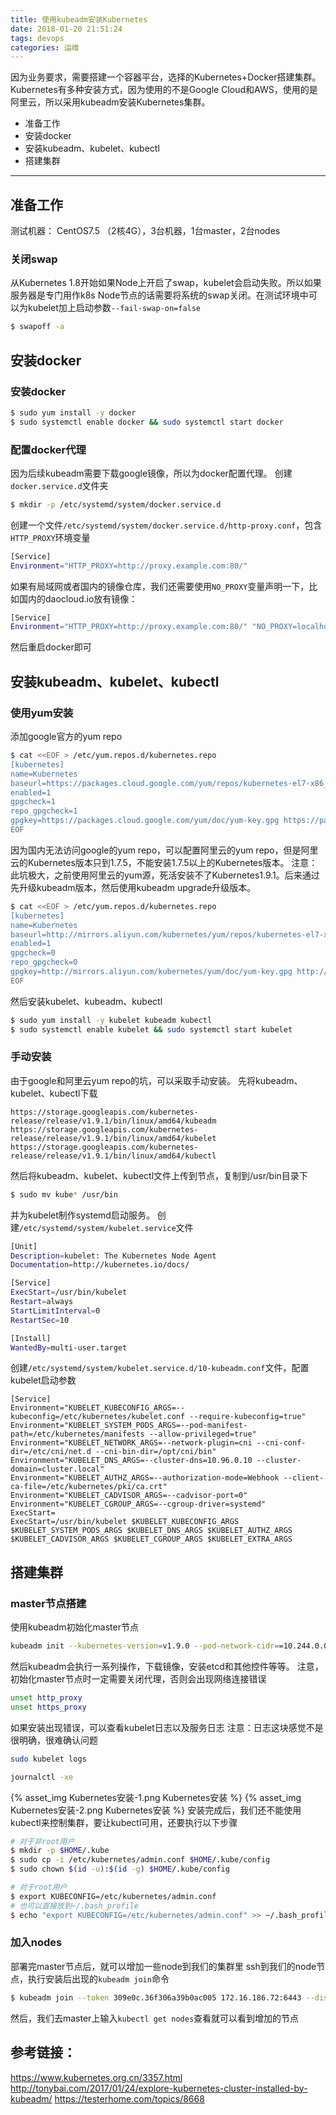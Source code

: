 ```yaml
---
title: 使用kubeadm安装Kubernetes
date: 2018-01-20 21:51:24
tags: devops
categories: 运维
---
```

因为业务要求，需要搭建一个容器平台，选择的Kubernetes+Docker搭建集群。
Kubernetes有多种安装方式，因为使用的不是Google Cloud和AWS，使用的是阿里云，所以采用kubeadm安装Kubernetes集群。
* 准备工作
* 安装docker
* 安装kubeadm、kubelet、kubectl
* 搭建集群
---
<!-- more -->
## 准备工作
测试机器： CentOS7.5 （2核4G），3台机器，1台master，2台nodes

### 关闭swap
从Kubernetes 1.8开始如果Node上开启了swap，kubelet会启动失败。所以如果服务器是专门用作k8s Node节点的话需要将系统的swap关闭。在测试环境中可以为kubelet加上启动参数`--fail-swap-on=false`
``` bash
$ swapoff -a
```

## 安装docker

### 安装docker
``` bash
$ sudo yum install -y docker
$ sudo systemctl enable docker && sudo systemctl start docker
```

### 配置docker代理 
因为后续kubeadm需要下载google镜像，所以为docker配置代理。
创建`docker.service.d`文件夹
``` bash
$ mkdir -p /etc/systemd/system/docker.service.d
```
创建一个文件`/etc/systemd/system/docker.service.d/http-proxy.conf`，包含`HTTP_PROXY`环境变量
``` bash
[Service]
Environment="HTTP_PROXY=http://proxy.example.com:80/"
```
如果有局域网或者国内的镜像仓库，我们还需要使用`NO_PROXY`变量声明一下，比如国内的daocloud.io放有镜像：
``` bash
[Service]
Environment="HTTP_PROXY=http://proxy.example.com:80/" "NO_PROXY=localhost,127.0.0.1,daocloud.io"
```
然后重启docker即可

## 安装kubeadm、kubelet、kubectl

### 使用yum安装
添加google官方的yum repo
``` bash
$ cat <<EOF > /etc/yum.repos.d/kubernetes.repo
[kubernetes]
name=Kubernetes
baseurl=https://packages.cloud.google.com/yum/repos/kubernetes-el7-x86_64
enabled=1
gpgcheck=1
repo_gpgcheck=1
gpgkey=https://packages.cloud.google.com/yum/doc/yum-key.gpg https://packages.cloud.google.com/yum/doc/rpm-package-key.gpg
EOF
```
因为国内无法访问google的yum repo，可以配置阿里云的yum repo，但是阿里云的Kubernetes版本只到1.7.5，不能安装1.7.5以上的Kubernetes版本。
注意：此坑极大，之前使用阿里云的yum源，死活安装不了Kubernetes1.9.1。后来通过先升级kubeadm版本，然后使用kubeadm upgrade升级版本。
``` bash
$ cat <<EOF > /etc/yum.repos.d/kubernetes.repo
[kubernetes]
name=Kubernetes
baseurl=http://mirrors.aliyun.com/kubernetes/yum/repos/kubernetes-el7-x86_64
enabled=1
gpgcheck=0
repo_gpgcheck=0
gpgkey=http://mirrors.aliyun.com/kubernetes/yum/doc/yum-key.gpg http://mirrors.aliyun.com/kubernetes/yum/doc/rpm-package-key.gpg
EOF
```
然后安装kubelet、kubeadm、kubectl
``` bash 
$ sudo yum install -y kubelet kubeadm kubectl
$ sudo systemctl enable kubelet && sudo systemctl start kubelet
```

### 手动安装
由于google和阿里云yum repo的坑，可以采取手动安装。
先将kubeadm、kubelet、kubectl下载
```
https://storage.googleapis.com/kubernetes-release/release/v1.9.1/bin/linux/amd64/kubeadm
https://storage.googleapis.com/kubernetes-release/release/v1.9.1/bin/linux/amd64/kubelet
https://storage.googleapis.com/kubernetes-release/release/v1.9.1/bin/linux/amd64/kubectl
```
然后将kubeadm、kubelet、kubectl文件上传到节点，复制到/usr/bin目录下
``` bash
$ sudo mv kube* /usr/bin
```
并为kubelet制作systemd启动服务。
创建`/etc/systemd/system/kubelet.service`文件
``` bash
[Unit]
Description=kubelet: The Kubernetes Node Agent
Documentation=http://kubernetes.io/docs/

[Service]
ExecStart=/usr/bin/kubelet
Restart=always
StartLimitInterval=0
RestartSec=10

[Install]
WantedBy=multi-user.target
```
创建`/etc/systemd/system/kubelet.service.d/10-kubeadm.conf`文件，配置kubelet启动参数
```
[Service]
Environment="KUBELET_KUBECONFIG_ARGS=--kubeconfig=/etc/kubernetes/kubelet.conf --require-kubeconfig=true"
Environment="KUBELET_SYSTEM_PODS_ARGS=--pod-manifest-path=/etc/kubernetes/manifests --allow-privileged=true"
Environment="KUBELET_NETWORK_ARGS=--network-plugin=cni --cni-conf-dir=/etc/cni/net.d --cni-bin-dir=/opt/cni/bin"
Environment="KUBELET_DNS_ARGS=--cluster-dns=10.96.0.10 --cluster-domain=cluster.local"
Environment="KUBELET_AUTHZ_ARGS=--authorization-mode=Webhook --client-ca-file=/etc/kubernetes/pki/ca.crt"
Environment="KUBELET_CADVISOR_ARGS=--cadvisor-port=0"
Environment="KUBELET_CGROUP_ARGS=--cgroup-driver=systemd"
ExecStart=
ExecStart=/usr/bin/kubelet $KUBELET_KUBECONFIG_ARGS $KUBELET_SYSTEM_PODS_ARGS $KUBELET_DNS_ARGS $KUBELET_AUTHZ_ARGS $KUBELET_CADVISOR_ARGS $KUBELET_CGROUP_ARGS $KUBELET_EXTRA_ARGS
```

## 搭建集群

### master节点搭建
使用kubeadm初始化master节点
``` bash
kubeadm init --kubernetes-version=v1.9.0 --pod-network-cidr==10.244.0.0/16
```
然后kubeadm会执行一系列操作，下载镜像，安装etcd和其他控件等等。
注意，初始化master节点时一定需要关闭代理，否则会出现网络连接错误
``` bash
unset http_proxy
unset https_proxy
```
如果安装出现错误，可以查看kubelet日志以及服务日志
注意：日志这块感觉不是很明确，很难确认问题
``` bash 
sudo kubelet logs
```
``` bash
journalctl -xe
```
{% asset_img Kubernetes安装-1.png Kubernetes安装 %}
{% asset_img Kubernetes安装-2.png Kubernetes安装 %}
安装完成后，我们还不能使用kubectl来控制集群，要让kubectl可用，还要执行以下步骤
``` bash
# 对于非root用户
$ mkdir -p $HOME/.kube
$ sudo cp -i /etc/kubernetes/admin.conf $HOME/.kube/config
$ sudo chown $(id -u):$(id -g) $HOME/.kube/config

# 对于root用户
$ export KUBECONFIG=/etc/kubernetes/admin.conf
# 也可以直接放到~/.bash_profile
$ echo "export KUBECONFIG=/etc/kubernetes/admin.conf" >> ~/.bash_profile
```

### 加入nodes
部署完master节点后，就可以增加一些node到我们的集群里
ssh到我们的node节点，执行安装后出现的`kubeadm join`命令
``` bash
$ kubeadm join --token 309e0c.36f306a39b0ac005 172.16.186.72:6443 --discovery-token-ca-cert-hash sha256:3c51d780d36132282d5d3fb0da972619fb7f7b0f2d8fd71c8e89f080cc14433f
```
然后，我们去master上输入`kubectl get nodes`查看就可以看到增加的节点

## 参考链接：
https://www.kubernetes.org.cn/3357.html
http://tonybai.com/2017/01/24/explore-kubernetes-cluster-installed-by-kubeadm/
https://testerhome.com/topics/8668

